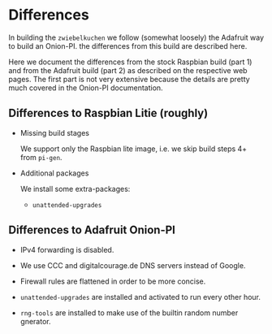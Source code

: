 # Differences

In building the `zwiebelkuchen` we follow (somewhat loosely) the Adafruit way
to build an Onion-PI. the differences from this build are described here.

Here we document the differences from the stock Raspbian build (part 1) and
from the Adafruit build (part 2) as described on the respective web pages. The
first part is not very extensive because the details are pretty much covered in
the Onion-PI documentation.


## Differences to Raspbian Litie (roughly)

- Missing build stages

  We support only the Raspbian lite image, i.e. we skip build steps 4+ from
  `pi-gen`.

- Additional packages

  We install some extra-packages:

  - `unattended-upgrades`


## Differences to Adafruit Onion-PI

- IPv4 forwarding is disabled.

- We use CCC and digitalcourage.de DNS servers instead of Google.

- Firewall rules are flattened in order to be more concise.

- `unattended-upgrades` are installed and activated to run every other hour.

- `rng-tools` are installed to make use of the builtin random number gnerator.


